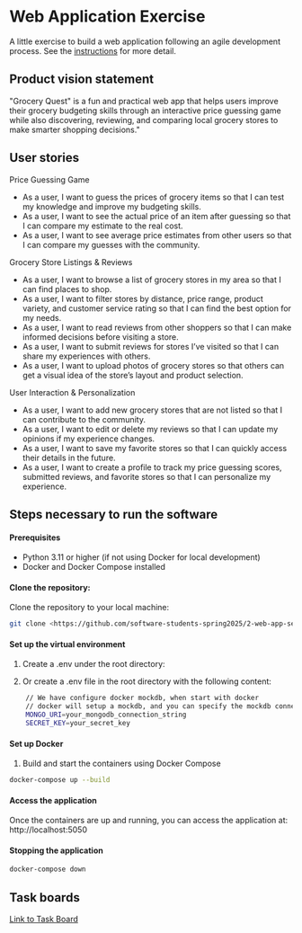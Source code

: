# Web Application Exercise

A little exercise to build a web application following an agile development process. See the [instructions](instructions.md) for more detail.

## Product vision statement

"Grocery Quest" is a fun and practical web app that helps users improve their grocery budgeting skills through an interactive price guessing game while also discovering, reviewing, and comparing local grocery stores to make smarter shopping decisions."

## User stories

Price Guessing Game
- As a user, I want to guess the prices of grocery items so that I can test my knowledge and improve my budgeting skills.
- As a user, I want to see the actual price of an item after guessing so that I can compare my estimate to the real cost.
- As a user, I want to see average price estimates from other users so that I can compare my guesses with the community.

Grocery Store Listings & Reviews
- As a user, I want to browse a list of grocery stores in my area so that I can find places to shop.
- As a user, I want to filter stores by distance, price range, product variety, and customer service rating so that I can find the best option for my needs.
- As a user, I want to read reviews from other shoppers so that I can make informed decisions before visiting a store.
- As a user, I want to submit reviews for stores I’ve visited so that I can share my experiences with others.
- As a user, I want to upload photos of grocery stores so that others can get a visual idea of the store’s layout and product selection.

User Interaction & Personalization
- As a user, I want to add new grocery stores that are not listed so that I can contribute to the community.
- As a user, I want to edit or delete my reviews so that I can update my opinions if my experience changes.
- As a user, I want to save my favorite stores so that I can quickly access their details in the future.
- As a user, I want to create a profile to track my price guessing scores, submitted reviews, and favorite stores so that I can personalize my experience.

## Steps necessary to run the software

#### Prerequisites

- Python 3.11 or higher (if not using Docker for local development)
- Docker and Docker Compose installed

#### Clone the repository:

Clone the repository to your local machine:
```bash
git clone <https://github.com/software-students-spring2025/2-web-app-segfaultsquad.git> <your_dirname>
```


#### Set up the virtual environment

1. Create a .env under the root directory:


2. Or create a .env file in the root directory with the following content:
```bash
    // We have configure docker mockdb, when start with docker
    // docker will setup a mockdb, and you can specify the mockdb connection here
    MONGO_URI=your_mongodb_connection_string
    SECRET_KEY=your_secret_key
```

#### Set up Docker
1. Build and start the containers using Docker Compose 
```bash
docker-compose up --build
```
#### Access the application
Once the containers are up and running, you can access the application at: http://localhost:5050


#### Stopping the application
```bash
docker-compose down
```



## Task boards

[Link to Task Board](https://github.com/orgs/software-students-spring2025/projects/80/views/2)
